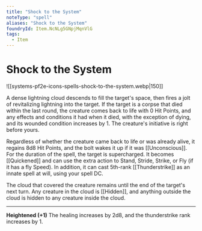 ```yaml
---
title: "Shock to the System"
noteType: "spell"
aliases: "Shock to the System"
foundryId: Item.NcNLg5GNpjMqnVlG
tags:
  - Item
---
```


# Shock to the System
![[systems-pf2e-icons-spells-shock-to-the-system.webp|150]]

A dense lightning cloud descends to fill the target's space, then fires a jolt of revitalizing lightning into the target. If the target is a corpse that died within the last round, the creature comes back to life with 0 Hit Points, and any effects and conditions it had when it died, with the exception of dying, and its wounded condition increases by 1. The creature's initiative is right before yours.

Regardless of whether the creature came back to life or was already alive, it regains 8d8 Hit Points, and the bolt wakes it up if it was [[Unconscious]]. For the duration of the spell, the target is supercharged. It becomes [[Quickened]] and can use the extra action to Stand, Stride, Strike, or Fly (if it has a fly Speed). In addition, it can cast 5th-rank [[Thunderstrike]] as an innate spell at will, using your spell DC.

The cloud that covered the creature remains until the end of the target's next turn. Any creature in the cloud is [[Hidden]], and anything outside the cloud is hidden to any creature inside the cloud.

* * *

**Heightened (+1)** The healing increases by 2d8, and the thunderstrike rank increases by 1.
